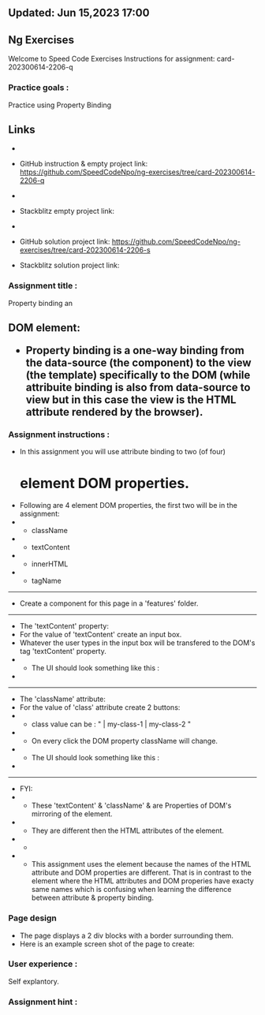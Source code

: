 ## Updated: Jun 15,2023 17:00

## Ng Exercises

Welcome to Speed Code Exercises
Instructions for assignment: card-202300614-2206-q

### Practice goals :

Practice using Property Binding

## Links

-
- GitHub instruction & empty project link:
  https://github.com/SpeedCodeNpo/ng-exercises/tree/card-202300614-2206-q
-
- Stackblitz empty project link:
-
- GitHub solution project link:
  https://github.com/SpeedCodeNpo/ng-exercises/tree/card-202300614-2206-s

- Stackblitz solution project link:

### Assignment title :

Property binding an <h2> DOM element:

- Property binding is a one-way binding from the data-source (the component) to the view (the template) specifically to the DOM (while attribuite binding is also from data-source to view but in this case the view is the HTML attribute rendered by the browser).

### Assignment instructions :

- In this assignment you will use attribute binding to two (of four) <h1> element DOM properties.
- Following are 4 <h> element DOM properties, the first two will be in the assignment:
- - className
- - textContent
- - innerHTML
- - tagName

---

- Create a component for this page in a 'features' folder.

---

- The 'textContent' property:
- For the value of 'textContent' create an input box.
- Whatever the user types in the input box will be transfered to the DOM's <h> tag 'textContent' property.
- - The UI should look something like this :
-

---

- The 'className' attribute:
- For the value of 'class' attribute create 2 buttons:
- - class value can be : " | my-class-1 | my-class-2 "
- - On every click the DOM property className will change.
- - The UI should look something like this :
-

---

- FYI:
- - These 'textContent' & 'className' & are Properties of DOM's mirroring of the <h> element.
- - They are different then the HTML attributes of the <h> element.
- -
- - This assignment uses the <h> element because the names of the HTML attribute and DOM properties are different. That is in contrast to the <img> element where the HTML attributes and DOM properies have exacty same names which is confusing when learning the difference between attribute & property binding.

### Page design

- The page displays a 2 div blocks with a border surrounding them.
- Here is an example screen shot of the page to create:

### User experience :

Self explantory.

### Assignment hint :
